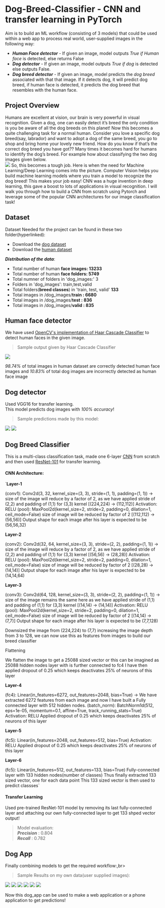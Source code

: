 # Dog-Breed-Classifier - CNN and transfer learning in PyTorch

Aim is to build an ML workflow (consisting of 3 models) that could be used within a web app to process real world, user-supplied images in the following way:
- ***Human Face detector*** - If given an image, model outputs *True if Human face* is detected, else returns False 
- ***Dog detector*** - If given an image, model outputs *True if dog* is detected else outputs False.
- ***Dog breed detector*** - If given an image, model predicts the *dog breed* associated with that that image. If it detects dog, it will predict dog breed, if human face is detected, it predicts the dog breed that resembles with the human face.

## Project Overview
Humans are excellent at vision, our brain is very powerful in visual recognition. Given a dog, one can easily detect it’s breed the only condition is you be aware of all the dog breeds on this planet! Now this becomes a quite challenging task for a normal human. Consider you love a specific dog breed(say, labrador) and want to adopt a dog of the same breed, you go to shop and bring home your lovely new friend. How do you know if that’s the correct dog breed you have got?? Many times it becomes hard for humans to identify the dog’s breed. For example how about classifying the two dog images given below.<br>
<img src='imagesForREADME/Screenshot from 2020-05-05 15-48-19.png'>
So, this becomes a tough job. Here is when the need for Machine Learning/Deep Learning comes into the picture. Computer Vision helps you build machine learning models where you train a model to recognize the dog breed! This makes your job easy! CNN was a huge invention in deep learning, this gave a boost to lots of applications in visual recognition. I will walk you through how to build a CNN from scratch using Pytorch and leverage some of the popular CNN architectures for our image classification task!<br>

## Dataset
Dataset Needed for the project can be found in these two folder(hyperlinked):
- Download the [dog dataset](https://s3-us-west-1.amazonaws.com/udacity-aind/dog-project/dogImages.zip)
- Download the [human dataset](https://s3-us-west-1.amazonaws.com/udacity-aind/dog-project/lfw.zip)

***Distribution of the data***:
- Total number of human **face images: 13233**
- Total number of human **face folders: 5749**
- Total numner of folders in 'dog_images:' 3
- Folders in 'dog_images': train,test,valid
- Total folders(**breed classes**) in 'train, test, valid' **133**
- Total images in /dog_images/**train : 6680**
- Total images in /dog_images/**test : 836**
- Total images in /dog_images/**valid : 835**

## Human face detector
We have used [OpenCV's implementation of Haar Cascade Classifier](https://opencv-python-tutroals.readthedocs.io/en/latest/py_tutorials/py_objdetect/py_face_detection/py_face_detection.html) to detect human faces in the given image.<br>

> Sample output given by Haar Cascade Classifier

<img src='imagesForREADME/Screenshot from 2020-05-06 09-21-28.png'>

*98.74%* of total images in human dataset are correctly detected human face images and *10.83%* of total dog images are incorrectly detected as human face image<br>

## Dog detector 
Used VGG16 for transfer learning. <br>
This model predicts dog images with *100% accuracy*!<br>
> Sample predictions made by this model:

<img src='imagesForREADME/Screenshot from 2020-05-06 11-22-48.png'>
<img src='imagesForREADME/Screenshot from 2020-05-06 11-23-00.png'>

## Dog Breed Classifier
This is a multi-class classification task, made one 6-layer [CNN](https://en.wikipedia.org/wiki/Convolutional_neural_network) from scratch and then used [ResNet-101](https://arxiv.org/abs/1512.03385) for transfer learning.<br>

#### CNN Architecture:
`**Layer-1**

(conv1): Conv2d(3, 32, kernel_size=(3, 3), stride=(1, 1), padding=(1, 1)) -> size of the image will reduce by a factor of 2, as we have applied stride of (2,2) and padding of (1,1) for (3,3) kernel [(224,224) -> (112,112)]
Activation: RELU
(pool): MaxPool2d(kernel_size=2, stride=2, padding=0, dilation=1, ceil_mode=False) size of image will be reduced by factor of 2 [(112,112) -> (56,56)]
Output shape for each image after his layer is expected to be (56,56,32)

**Layer-2**

(conv2): Conv2d(32, 64, kernel_size=(3, 3), stride=(2, 2), padding=(1, 1)) -> size of the image will reduce by a factor of 2, as we have applied stride of (2,2) and padding of (1,1) for (3,3) kernel [(56,56) -> (28,28)]
Activation: RELU
(pool): MaxPool2d(kernel_size=2, stride=2, padding=0, dilation=1, ceil_mode=False) size of image will be reduced by factor of 2 [(28,28) -> (14,14)]
Output shape for each image after his layer is expected to be (14,14,64)

**Layer-3**

(conv3): Conv2d(64, 128, kernel_size=(3, 3), stride=(2, 2), padding=(1, 1)) -> size of the image remains the same here as we have applied stride of (1,1) and padding of (1,1) for (3,3) kernel [(14,14) -> (14,14)]
Activation: RELU
(pool): MaxPool2d(kernel_size=2, stride=2, padding=0, dilation=1, ceil_mode=False) size of image will be reduced by factor of 2 [(14,14) -> (7,7)]
Output shape for each image after his layer is expected to be (7,7,128)

Downsized the image from (224,224) to (7,7) increasing the image depth from 3 to 128, we can now use this as features from images to build our breed classifier

Flattening

We flatten the image to get a 25088 sized vector or this can be imagined as 25088 hidden nodes layer with is further connected to fc4
I have then applied dropout of 0.25 which keeps deactivates 25% of neurons of this layer

**Layer-4**

(fc4): Linear(in_features=6272, out_features=2048, bias=True) -> We have extracted 6272 features from each image and now I have built a Fully connected layer with 512 hidden nodes.
(batch_norm): BatchNorm1d(512, eps=1e-05, momentum=0.1, affine=True, track_running_stats=True)
Activation: RELU
Applied dropout of 0.25 which keeps deactivates 25% of neurons of this layer

**Layer-5**

(fc5): Linear(in_features=2048, out_features=512, bias=True)
Activation: RELU
Applied dropout of 0.25 which keeps deactivates 25% of neurons of this layer

**Layer-6**

(fc5): Linear(in_features=512, out_features=133, bias=True) Fully-connected layer with 133 hidden nodes(number of classes)
Thus finally extracted 133 sized vector, one for each data point
This 133 sized vector is then used to predict classses`


#### Transfer Learning
Used pre-trained ResNet-101 model by removing its last fully-connected layer and attaching our own fully-connected layer to get 133 shped vector output!<br>

> Model evaluation:<br>
***Precision*** : 0.804<br>
***Recall*** : 0.782<br>

## Dog App
Finally combining models to get the required workflow:,br>

> Sample Results on my own data(user supplied images):

<img src='imagesForREADME/Screenshot from 2020-05-06 11-34-10.png'>
<img src='imagesForREADME/Screenshot from 2020-05-06 11-34-56.png'>
<img src='imagesForREADME/Screenshot from 2020-05-06 11-34-18.png'>
<img src='imagesForREADME/Screenshot from 2020-05-06 11-33-47.png'>
<img src='imagesForREADME/Screenshot from 2020-05-06 11-33-58.png'>
<img src='imagesForREADME/Screenshot from 2020-05-06 11-34-27.png'>

Now this dog_app can be used to make a web application or a phone application to get predictions!
